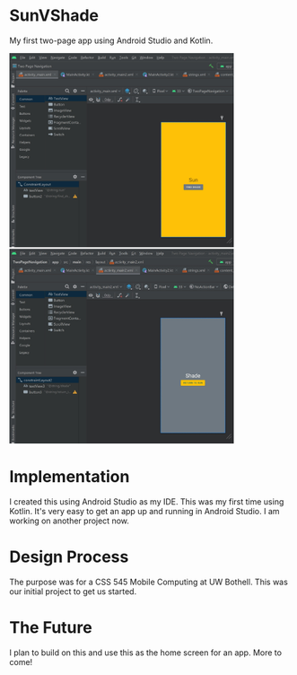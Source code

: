 # SunVShade
My first two-page app using Android Studio and Kotlin.

<img src="2-page-navigation-page1.jpg" width = "400">
<img src="2-page-navigation-page2.jpg" width = "400">

# Implementation 
I created this using Android Studio as my IDE. This was my first time using Kotlin.
It's very easy to get an app up and running in Android Studio. I am working on another project now.

# Design Process
The purpose was for a CSS 545 Mobile Computing at UW Bothell. This was our initial project to get us started.

# The Future
I plan to build on this and use this as the home screen for an app. More to come!
